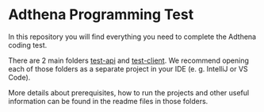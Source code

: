 Adthena Programming Test
========================

In this repository you will find everything you need to complete the Adthena coding test.

There are 2 main folders [test-api](test-api) and [test-client](test-client). We recommend opening each of those folders as a separate project in
your IDE (e. g. IntelliJ or VS Code).

More details about prerequisites, how to run the projects and other useful information can be found in the readme files in those folders.
